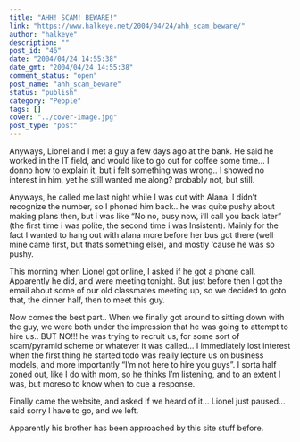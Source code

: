 ```yaml
---
title: "AHH! SCAM! BEWARE!"
link: "https://www.halkeye.net/2004/04/24/ahh_scam_beware/"
author: "halkeye"
description: ""
post_id: "46"
date: "2004/04/24 14:55:38"
date_gmt: "2004/04/24 14:55:38"
comment_status: "open"
post_name: "ahh_scam_beware"
status: "publish"
category: "People"
tags: []
cover: "../cover-image.jpg"
post_type: "post"
---
```


Anyways, Lionel and I met a guy a few days ago at the bank. He said he worked in the IT field, and would like to go out for coffee some time... I donno how to explain it, but i felt something was wrong.. I showed no interest in him, yet he still wanted me along? probably not, but still.

Anyways, he called me last night while I was out with Alana. I didn’t recognize the number, so I phoned him back.. he was quite pushy about making plans then, but i was like “No no, busy now, i’ll call you back later” (the first time i was polite, the second time i was Insistent). Mainly for the fact I wanted to hang out with alana more before her bus got there (well mine came first, but thats something else), and mostly ‘cause he was so pushy.

This morning when Lionel got online, I asked if he got a phone call. Apparently he did, and were meeting tonight. But just before then I got the email about some of our old classmates meeting up, so we decided to goto that, the dinner half, then to meet this guy.

Now comes the best part.. When we finally got around to sitting down with the guy, we were both under the impression that he was going to attempt to hire us.. BUT NO!!! he was trying to recruit us, for some sort of scam/pyramid scheme or whatever it was called... I immediately lost interest when the first thing he started todo was really lecture us on business models, and more importantly “I’m not here to hire you guys”. I sorta half zoned out, like I do with mom, so he thinks I’m listening, and to an extent I was, but moreso to know when to cue a response.

Finally came the website, and asked if we heard of it... Lionel just paused... said sorry I have to go, and we left.

Apparently his brother has been approached by this site stuff before.
